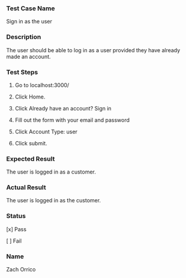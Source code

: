 ###  Test Case Name

Sign in as the user

### Description

The user should be able to log in as a user provided they have already made an account.

### Test Steps

1. Go to localhost:3000/

2. Click Home.

3. Click Already have an account? Sign in

4. Fill out the form with your email and password
5. Click Account Type: user
6. Click submit.

### Expected Result

The user is logged in as a customer.

### Actual Result

The user is logged in as the customer.

### Status

[x] Pass

[  ] Fail 

### Name
Zach Orrico
